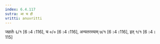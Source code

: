 ```yaml
---
index: 6.4.117
sutra: आ च हौ
vritti: anuvritti
---
```


जहातेः ६/१ [6।4।116],  च ०/० [6।4।116], अन्यतरस्याम् ७/१ [6।4।116],  इत् १/१ [6।4।115]